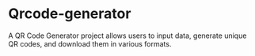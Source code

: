 # Qrcode-generator
A QR Code Generator project allows users to input data, generate unique QR codes, and download them in various formats.
